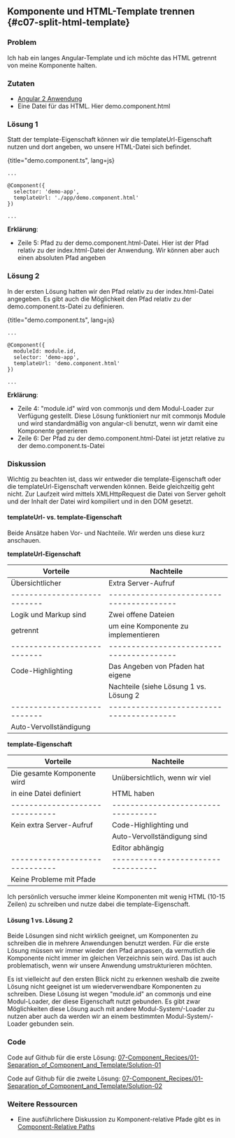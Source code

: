 ## Komponente und HTML-Template trennen {#c07-split-html-template}

### Problem

Ich hab ein langes Angular-Template und ich möchte das HTML getrennt von meine Komponente halten.

### Zutaten
* [Angular 2 Anwendung](#c02-angular-app)
* Eine Datei für das HTML. Hier demo.component.html

### Lösung 1

Statt der template-Eigenschaft können wir die templateUrl-Eigenschaft nutzen und dort angeben, wo unsere HTML-Datei sich befindet.

{title="demo.component.ts", lang=js}
```
...

@Component({
  selector: 'demo-app',
  templateUrl: './app/demo.component.html'
})

...
```

__Erklärung__:

* Zeile 5: Pfad zu der demo.component.html-Datei. Hier ist der Pfad relativ zu der index.html-Datei der Anwendung. Wir können aber auch einen absoluten Pfad angeben

### Lösung 2

In der ersten Lösung hatten wir den Pfad relativ zu der index.html-Datei angegeben.
Es gibt auch die Möglichkeit den Pfad relativ zu der demo.component.ts-Datei zu definieren.

{title="demo.component.ts", lang=js}
```
...

@Component({
  moduleId: module.id,
  selector: 'demo-app',
  templateUrl: 'demo.component.html'
})

...
```

__Erklärung__:

* Zeile 4: "module.id" wird von commonjs und dem Modul-Loader zur Verfügung gestellt. Diese Lösung funktioniert nur mit commonjs Module und wird standardmäßig von angular-cli benutzt, wenn wir damit eine Komponente generieren
* Zeile 6: Der Pfad zu der demo.component.html-Datei ist jetzt relative zu der demo.component.ts-Datei

### Diskussion

Wichtig zu beachten ist, dass wir entweder die template-Eigenschaft oder die templateUrl-Eigenschaft verwenden können.
Beide gleichzeitig geht nicht.
Zur Laufzeit wird mittels XMLHttpRequest die Datei von Server geholt und der Inhalt der Datei wird kompiliert und in den DOM gesetzt.

#### templateUrl- vs. template-Eigenschaft

Beide Ansätze haben Vor- und Nachteile.
Wir werden uns diese kurz anschauen.

__templateUrl-Eigenschaft__

| Vorteile                  | Nachteile                              |
|---------------------------|----------------------------------------|
| Übersichtlicher           | Extra Server-Aufruf                    |
|---------------------------|----------------------------------------|
| Logik und Markup sind     | Zwei offene Dateien                    |
| getrennt                  | um eine Komponente zu implementieren   |
|---------------------------|----------------------------------------|
| Code-Highlighting         | Das Angeben von Pfaden hat eigene      |
|                           | Nachteile (siehe Lösung 1 vs. Lösung 2 |
|---------------------------|----------------------------------------|
| Auto-Vervollständigung    |                                        |

__template-Eigenschaft__

| Vorteile                     | Nachteile                        |
|------------------------------|----------------------------------|
| Die gesamte Komponente wird  | Unübersichtlich, wenn wir viel   |
| in eine Datei definiert      | HTML haben                       |
|------------------------------|----------------------------------|
| Kein extra Server-Aufruf     | Code-Highlighting und            |
|                              | Auto-Vervollständigung sind      |
|                              | Editor abhängig                  |
|------------------------------|----------------------------------|
| Keine Probleme mit Pfade     |                                  |

Ich persönlich versuche immer kleine Komponenten mit wenig HTML (10-15 Zeilen) zu schreiben und nutze dabei die template-Eigenschaft.

#### Lösung 1 vs. Lösung 2

Beide Lösungen sind nicht wirklich geeignet, um Komponenten zu schreiben die in mehrere Anwendungen benutzt werden.
Für die erste Lösung müssen wir immer wieder den Pfad anpassen, da vermutlich die Komponente nicht immer im gleichen Verzeichnis sein wird.
Das ist auch problematisch, wenn wir unsere Anwendung umstrukturieren möchten.

Es ist vielleicht auf den ersten Blick nicht zu erkennen weshalb die zweite Lösung nicht geeignet ist um wiederverwendbare Komponenten zu schreiben.
Diese Lösung ist wegen "module.id" an commonjs und eine Modul-Loader, der diese Eigenschaft nutzt gebunden.
Es gibt zwar Möglichkeiten diese Lösung auch mit andere Modul-System/-Loader zu nutzen aber auch da werden wir an einem bestimmten Modul-System/-Loader gebunden sein.

### Code

Code auf Github für die erste Lösung: [07-Component\_Recipes/01-Separation\_of\_Component\_and\_Template/Solution-01](https://github.com/jsperts/angular2_kochbuch_code/tree/master/07-Component_Recipes/01-Separation_of_Component_and_Template/Solution-01)

Code auf Github für die zweite Lösung: [07-Component\_Recipes/01-Separation\_of\_Component\_and\_Template/Solution-02](https://github.com/jsperts/angular2_kochbuch_code/tree/master/07-Component_Recipes/01-Separation_of_Component_and_Template/Solution-02)

### Weitere Ressourcen

* Eine ausführlichere Diskussion zu Komponent-relative Pfade gibt es in [Component-Relative Paths](https://angular.io/docs/ts/latest/cookbook/component-relative-paths.html)

